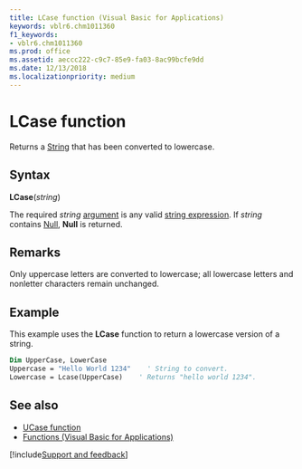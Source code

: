 ```yaml
---
title: LCase function (Visual Basic for Applications)
keywords: vblr6.chm1011360
f1_keywords:
- vblr6.chm1011360
ms.prod: office
ms.assetid: aeccc222-c9c7-85e9-fa03-8ac99bcfe9dd
ms.date: 12/13/2018
ms.localizationpriority: medium
---
```



# LCase function

Returns a [String](../../Glossary/vbe-glossary.md#string-data-type) that has been converted to lowercase.

## Syntax

**LCase**(_string_)

The required _string_ [argument](../../Glossary/vbe-glossary.md#argument) is any valid [string expression](../../Glossary/vbe-glossary.md#string-expression). If _string_ contains [Null](../../Glossary/vbe-glossary.md#null), **Null** is returned.

## Remarks

Only uppercase letters are converted to lowercase; all lowercase letters and nonletter characters remain unchanged.

## Example

This example uses the **LCase** function to return a lowercase version of a string.


```vb
Dim UpperCase, LowerCase
Uppercase = "Hello World 1234"    ' String to convert.
Lowercase = Lcase(UpperCase)    ' Returns "hello world 1234".

```

## See also

- [UCase function](ucase-function.md)
- [Functions (Visual Basic for Applications)](../functions-visual-basic-for-applications.md)

[!include[Support and feedback](~/includes/feedback-boilerplate.md)]
